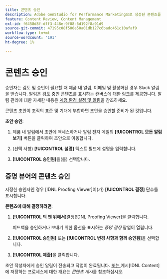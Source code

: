 ```yaml
---
title: 콘텐츠 승인
description: Adobe GenStudio for Performance Marketing으로 생성된 콘텐츠를 승인하는 방법을 알아봅니다.
feature: Content Review, Content Management
exl-id: f6458d8f-dff3-448e-9f08-6d192f8a91d9
source-git-commit: 47195c08f500e50a01db127c6badc461c10afaf9
workflow-type: tm+mt
source-wordcount: '191'
ht-degree: 1%

---
```


# 콘텐츠 승인

승인자는 검토 및 승인이 필요할 때 제품 내 알림, 이메일 및 활성화된 경우 Slack 알림을 받습니다. 알림은 검토 중인 콘텐츠를 표시하는 캔버스에 대한 링크를 제공합니다. 알림 관리에 대한 자세한 내용은 [계정 환경 설정 및 알림](https://experienceleague.adobe.com/en/docs/core-services/interface/features/account-preferences)을 참조하세요.

콘텐츠 초안이 조직의 표준 및 기대에 부합하면 초안을 승인할 준비가 된 것입니다.

**초안 승인**:

1. 제품 내 알림에서 초안에 액세스하거나 알림 전자 메일의 **[!UICONTROL 모든 알림 보기]** 버튼을 클릭하여 초안으로 이동합니다.

1. (선택 사항) **[!UICONTROL 설명]** 텍스트 필드에 설명을 입력합니다.

1. **[!UICONTROL 승인됨]**&#x200B;을(를) 선택합니다.

## 증명 뷰어의 콘텐츠 승인

지정한 승인자인 경우 [!DNL Proofing Viewer]이(가) **[!UICONTROL 결정]** 단추를 표시합니다.

**콘텐츠에 대해 결정하려면**:

1. **[!UICONTROL 의 맨 위에서]**&#x200B;결정[!DNL Proofing Viewer]을 클릭합니다.

   피드백을 승인하거나 보내기 위한 옵션을 표시하는 _증명 결정_ 팝업이 열립니다.

1. **[!UICONTROL 승인됨]** 또는 **[!UICONTROL 변경 사항과 함께 승인됨]**&#x200B;을 선택합니다.

1. **[!UICONTROL 제출]**&#x200B;을 클릭합니다.

초안 작성자에게 승인 알림이 전송되고 작업이 완료됩니다. [ 또는 ](/help/user-guide/approvals/publish-content.md)게시[!DNL Content]에 저장하는 프로세스에 대한 개요는 _콘텐츠 게시_&#x200B;를 참조하십시오.
